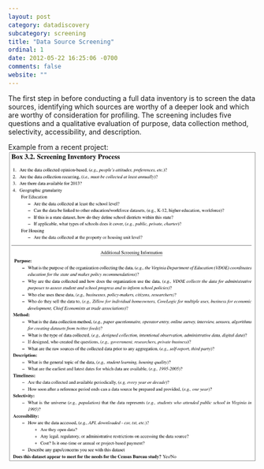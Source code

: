 ```yaml
---
layout: post
category: datadiscovery
subcategory: screening
title: "Data Source Screening"
ordinal: 1
date: 2012-05-22 16:25:06 -0700
comments: false
website: ""
---
```


The first step in before conducting a full data inventory is to screen the data sources, identifying which sources are worthy of a deeper look and which are worthy of consideration for profiling. The screening includes five questions and a qualitative evaluation of purpose, data collection method, selectivity, accessibility, and description.

Example from a recent project:
<img src="/images/DataSourceScreening.png" style="border-width:0px;" />
